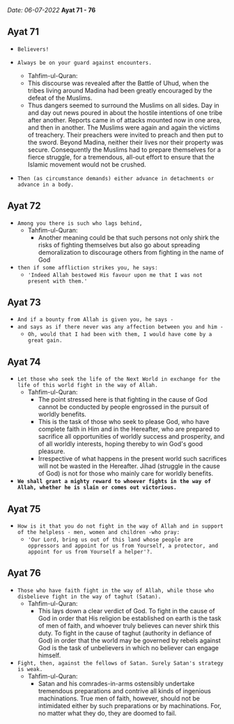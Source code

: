*Date: 06-07-2022*
**Ayat 71 - 76**

## Ayat 71
- `Believers!`
- `Always be on your guard against encounters.`
  - Tahfim-ul-Quran:
  - This discourse was revealed after the Battle of Uhud, when the tribes living around Madina had been greatly encouraged by the defeat of the Muslims. 
  - Thus dangers seemed to surround the Muslims on all sides. Day in and day out news poured in about the hostile intentions of one tribe after another. Reports came in of attacks mounted now in one area, and then in another. The Muslims were again and again the victims of treachery. Their preachers were invited to preach and then put to the sword. Beyond Madina, neither their lives nor their property was secure. Consequently the Muslims had to prepare themselves for a fierce struggle, for a tremendous, all-out effort to ensure that the Islamic movement would not be crushed.

- `Then (as circumstance demands) either advance in detachments or advance in a body.`


## Ayat 72
- `Among you there is such who lags behind,`
  - Tahfim-ul-Quran:
    - Another meaning could be that such persons not only shirk the risks of fighting themselves but also go about spreading demoralization to discourage others from fighting in the name of God
- `then if some affliction strikes you, he says:`
  - `'Indeed Allah bestowed His favour upon me that I was not present with them.'`


## Ayat 73
- `And if a bounty from Allah is given you, he says - `
- `and says as if there never was any affection between you and him - `
  - `Oh, would that I had been with them, I would have come by a great gain.`

## Ayat 74
- `Let those who seek the life of the Next World in exchange for the life of this world fight in the way of Allah.`
  - Tahfim-ul-Quran:
    - The point stressed here is that fighting in the cause of God cannot be conducted by people engrossed in the pursuit of worldly benefits. 
    - This is the task of those who seek to please God, who have complete faith in Him and in the Hereafter, who are prepared to sacrifice all opportunities of worldly success and prosperity, and of all worldly interests, hoping thereby to win God's good pleasure. 
    - Irrespective of what happens in the present world such sacrifices will not be wasted in the Hereafter. Jihad (struggle in the cause of God) is not for those who mainly care for worldly benefits.
- **`We shall grant a mighty reward to whoever fights in the way of Allah, whether he is slain or comes out victorious.`**


## Ayat 75
- `How is it that you do not fight in the way of Allah and in support of the helpless - men, women and children -who pray:`
  - `'Our Lord, bring us out of this land whose people are oppressors and appoint for us from Yourself, a protector, and appoint for us from Yourself a helper'?.`


## Ayat 76
- `Those who have faith fight in the way of Allah, while those who disbelieve fight in the way of taghut (Satan).`
  - Tahfim-ul-Quran:
    - This lays down a clear verdict of God. To fight in the cause of God in order that His religion be established on earth is the task of men of faith, and whoever truly believes can never shirk this duty. To fight in the cause of taghut (authority in defiance of God) in order that the world may be governed by rebels against God is the task of unbelievers in which no believer can engage himself.
- `Fight, then, against the fellows of Satan. Surely Satan's strategy is weak.`
  - Tahfim-ul-Quran:
    - Satan and his comrades-in-arms ostensibly undertake tremendous preparations and contrive all kinds of ingenious machinations. True men of faith, however, should not be intimidated either by such preparations or by machinations. For, no matter what they do, they are doomed to fail.